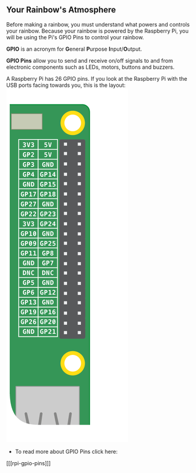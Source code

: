 ## Your Rainbow's Atmosphere

Before making a rainbow, you must understand what powers and controls your rainbow. Because your rainbow is powered by the Raspberry Pi, you will be using the Pi's GPIO Pins to control your rainbow.

**GPIO** is an acronym for **G**eneral **P**urpose **I**nput/**O**utput.

**GPIO Pins** allow you to send and receive on/off signals to and from electronic components such as LEDs, motors, buttons and buzzers.

A Raspberry Pi has 26 GPIO pins. If you look at the Raspberry Pi with the USB ports facing towards you, this is the layout:
![GPIO Layout](images/gpio-upright.png)

+ To read more about GPIO Pins click here:

[[[rpi-gpio-pins]]]
